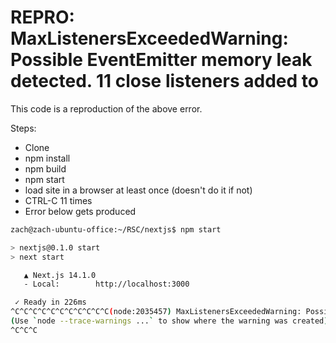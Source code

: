 # REPRO: MaxListenersExceededWarning: Possible EventEmitter memory leak detected. 11 close listeners added to

This code is a reproduction of the above error.

Steps:

- Clone
- npm install
- npm build
- npm start
- load site in a browser at least once (doesn't do it if not)
- CTRL-C 11 times
- Error below gets produced

```bash
zach@zach-ubuntu-office:~/RSC/nextjs$ npm start

> nextjs@0.1.0 start
> next start

   ▲ Next.js 14.1.0
   - Local:        http://localhost:3000

 ✓ Ready in 226ms
^C^C^C^C^C^C^C^C^C^C^C(node:2035457) MaxListenersExceededWarning: Possible EventEmitter memory leak detected. 11 close listeners added to [Server]. Use emitter.setMaxListeners() to increase limit
(Use `node --trace-warnings ...` to show where the warning was created)
^C^C^C

```
